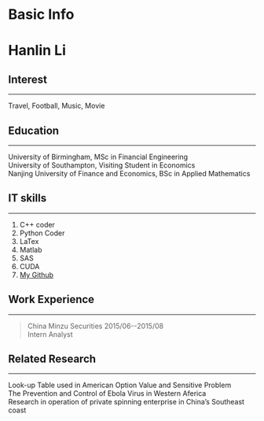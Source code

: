
# Basic Info<br>
# Hanlin Li

## Interest
------
>
Travel, Football, Music, Movie<br>

## Education
------
>
University of Birmingham, MSc in Financial Engineering<br>
University of Southampton, Visiting Student in Economics<br>
Nanjing University of Finance and Economics, BSc in Applied Mathematics<br>

## IT skills
------
> 
1. C++ coder<br>
2. Python Coder
3. LaTex
4. Matlab
5. SAS
6. CUDA
7. [My Github](https://github.com/hanlinlibham)

## Work Experience
------
> China Minzu Securities
2015/06--2015/08<br>
Intern Analyst

## Related Research
------
> 
Look-up Table used in American Option Value and Sensitive Problem<br>
The Prevention and Control of Ebola Virus in Western Aferica<br>
Research in operation of private spinning enterprise in China’s Southeast coast<br>
